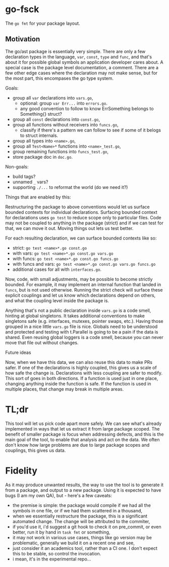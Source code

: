 # go-fsck

The `go fmt` for your package layout.

## Motivation

The go/ast package is essentially very simple. There are only a few
declaration types in the language, `var`, `const`, `type` and `func`, and
that's about it for possible global symbols an application developer
cares about. A special case is the package level documentation, a
comment. There are a few other edge cases where the declaration may not
make sense, but for the most part, this encompases the go type system.

Goals:

- group all `var` declarations into `vars.go`,
  - optional: group `var Err...` into `errors.go`.
  - any good convention to follow to know ErrSomething belongs to Something{} struct?
- group all `const` declarations into `const.go`,
- group all functions without receivers into `funcs.go`,
  - classify if there's a pattern we can follow to see if some of it belogs to struct internals.
- group all types into `<name>.go`,
- group all `Test<Name>*` functions into `<name>_test.go`,
- group remaining functions into `funcs_test.go`,
- store package doc in `doc.go`.

Non-goals:

- build tags?
- unnamed `_` vars?
- supporting `./...` to reformat the world (do we need it?)

Things that are enabled by this:

Restructuring the package to above conventions would let us surface
bounded contexts for individual declarations. Surfacing bounded context
for declarations uses `go test` to reduce scope only to particular files.
Code may not be coupled to anything in the package (strict) and if we can
test for that, we can move it out. Moving things out lets us test better.

For each resulting declaration, we can surface bounded contexts like so:

- strict: `go test <name>*.go const.go`
- with vars: `go test <name>*.go const.go vars.go`
- with funcs: `go test <name>*.go const.go funcs.go`
- with funcs and vars: `go test <name>*.go const.go vars.go funcs.go`
- additional cases for all with `interfaces.go`.

Now, code, with small adjustments, may be possible to become strictly
bounded. For example, it may implement an internal function that landed
in `funcs`, but is not used otherwise. Running the strict check will
surface these explicit couplings and let us know which declarations
depend on others, and what the coupling level inside the package is.

Anything that's not a public declaration inside `vars.go` is a code
smell, hinting at global singletons. It takes additional conventions to
make singletons safe (e.g. interfaces, mutexes, pointer swaps, etc.).
Having those grouped in a nice little `vars.go` file is nice. Globals
need to be understood and protected and testing with t.Parallel is going
to be a pain if the data is shared. Even reusing global loggers is a
code smell, because you can never move that file out without changes.

Future ideas

Now, when we have this data, we can also reuse this data to make PRs
safer. If one of the declarations is highly coupled, this gives us
a scale of how safe the change is. Declarations with less coupling
are safer to modify. This sort of goes in both directions. If a
function is used just in one place, changing anything inside the
function is safe. If the function is used in multiple places, that
change may break in multiple areas.

# TL;dr

This tool will let us pick code apart more safely. We can see what's
already implemented in ways that let us extract it from large package
scoped. The benefit of smaller package is focus when addressing defects,
and this is the main goal of the tool, to enable that analysis and act on
the data. We often don't know how large problems are due to large package
scopes and couplings, this gives us data.

# Fidelity

As it may produce unwanted results, the way to use the tool is to
generate it from a package, and output to a new package. Using it
is expected to have bugs (I am my own QA), but - here's a few caveats:

- the premise is simple: the package would compile if we had all the
  symbols in one file, or if we had them scattered in a thousand,
- when we essentially restructure the package, this is a significant
  automated change. The change will be attributed to the commiter,
- if you'd use it, i'd suggest a git hook to check it on pre_commit,
  or even better, run it by hand in `task fmt` or something,
- it may not work in various use cases, things like go version may be
  problematic, generally we build it on a recent one and see,
- just consider it an academics tool, rather than a CI one. I don't
  expect this to be stable, so control the invocation.
- i mean, it's in the experimental repo...
